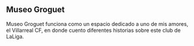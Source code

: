 ## Museo Groguet
Museo Groguet funciona como un espacio dedicado a uno de mis amores, el Villarreal CF, en donde cuento diferentes historias sobre este club de LaLiga. 
